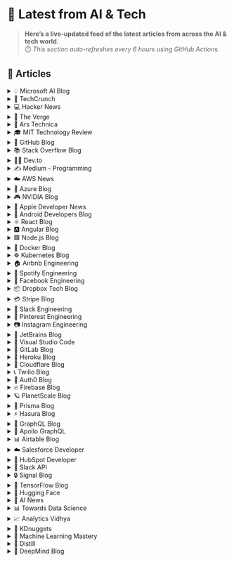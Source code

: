 # 📰 Latest from AI & Tech  

> **Here’s a live-updated feed of the latest articles from across the AI & tech world.**  
> ⏱️ *This section auto-refreshes every 6 hours using GitHub Actions.*

## 📰 Articles
<!-- BLOG-POST-LIST:START -->

<details>
<summary>💡 Microsoft AI Blog</summary>

- [A conversation with Kevin Scott: What’s next in AI](https://blogs.microsoft.com/ai/a-conversation-with-kevin-scott-whats-next-in-ai/) (2022-12-06)
- [From Hot Wheels to handling content: How brands are using Microsoft AI to be more productive and imaginative](https://blogs.microsoft.com/ai/from-hot-wheels-to-handling-content-how-brands-are-using-microsoft-ai-to-be-more-productive-and-imaginative/) (2022-10-12)
- [Microsoft open sources its ‘farm of the future’ toolkit](https://blogs.microsoft.com/ai/microsoft-open-sources-its-farm-of-the-future-toolkit/) (2022-10-06)
- [How data and AI will transform contact centres for financial services](https://cloudblogs.microsoft.com/industry-blog/en-gb/financial-services/2022/07/25/how-data-and-ai-will-transform-contact-centres-for-financial-services/) (2022-07-25)
- [AI-equipped drones study dolphins on the edge of extinction](https://news.microsoft.com/apac/features/ai-drones-dolphins-maui63/) (2022-07-21)

</details>

<details>
<summary>🚀 TechCrunch</summary>

- [Google’s cheaper AI Plus plan is now available in over 40 countries](https://techcrunch.com/2025/09/24/googles-cheaper-ai-plus-plan-is-now-available-in-over-40-countries/) (2025-09-24)
- [South Korea’s ‘Silicon Valley’ struggles to live up to its global ambitions](https://techcrunch.com/2025/09/24/south-koreas-silicon-valley-struggles-to-live-up-to-its-global-ambitions/) (2025-09-24)
- [How Al Gore used AI to track 660M polluters](https://techcrunch.com/2025/09/24/how-al-gore-used-ai-to-track-660m-polluters/) (2025-09-24)
- [OpenAI is building five new Stargate data centers with Oracle and SoftBank](https://techcrunch.com/2025/09/23/openai-is-building-five-new-stargate-data-centers-with-oracle-and-softbank/) (2025-09-23)
- [Building the new backbone of space at TechCrunch Disrupt 2025](https://techcrunch.com/2025/09/23/space-is-open-for-business-with-even-rogers-and-max-haot-at-techcrunch-disrupt-2025/) (2025-09-23)

</details>

<details>
<summary>💻 Hacker News</summary>

- [Huntington's disease treated for first time](https://www.bbc.com/news/articles/cevz13xkxpro) (2025-09-24)
- [My game's server is blocked in Spain whenever there's a football match on](https://old.reddit.com/r/gamedev/comments/1np6kyn/my_games_server_is_blocked_in_spain_whenever/) (2025-09-24)
- [S3 scales to petabytes a second on top of slow HDDs](https://bigdata.2minutestreaming.com/p/how-aws-s3-scales-with-tens-of-millions-of-hard-drives) (2025-09-24)
- [Exploring GrapheneOS secure allocator: Hardened Malloc](https://www.synacktiv.com/en/publications/exploring-grapheneos-secure-allocator-hardened-malloc) (2025-09-24)
- [That Secret Service SIM farm story is bogus](https://cybersect.substack.com/p/that-secret-service-sim-farm-story) (2025-09-24)

</details>

<details>
<summary>📱 The Verge</summary>

- [Trump’s H-1B chaos is Europe&#8217;s opportunity to steal tech talent](https://www.theverge.com/news/784412/trump-h-1b-visa-europe-steal) (2025-09-24)
- [Bluesky seemed to have some trouble today](https://www.theverge.com/news/784442/bluesky-seems-to-be-having-trouble) (2025-09-24)
- [Pocket Casts is showing ads to people who paid for an ad-free app](https://www.theverge.com/news/784429/pocket-casts-ads-lifetime-memberships-complaints) (2025-09-24)
- [Google&#8217;s Android for PC: &#8216;I&#8217;ve seen it, it is incredible&#8217;](https://www.theverge.com/news/784381/qualcomm-ceo-seen-googles-android-pc-merger-incredible) (2025-09-24)
- [Spotify is adding support for third-party DJ apps, again](https://www.theverge.com/news/784347/spotify-reintegrates-algoriddim-djay) (2025-09-24)

</details>

<details>
<summary>🔬 Ars Technica</summary>

- [Pennywise gets an origin story in Welcome to Derry trailer](https://arstechnica.com/culture/2025/09/pennywise-gets-an-origin-story-in-welcome-to-derry-trailer/) (2025-09-23)
- [When “no” means “yes”: Why AI chatbots can’t process Persian social etiquette](https://arstechnica.com/ai/2025/09/when-no-means-yes-why-ai-chatbots-cant-process-persian-social-etiquette/) (2025-09-23)
- [Disney decides it hasn’t angered people enough, announces Disney+ price hikes](https://arstechnica.com/gadgets/2025/09/disney-decides-it-hasnt-angered-people-enough-announces-disney-price-hikes/) (2025-09-23)
- [YouTube will restore channels banned for COVID and election misinformation](https://arstechnica.com/gadgets/2025/09/youtube-will-restore-channels-banned-for-covid-and-election-misinformation/) (2025-09-23)
- [FCC chairman unconvincingly claims he never threatened ABC station licenses](https://arstechnica.com/tech-policy/2025/09/fcc-chairman-unconvincingly-claims-he-never-threatened-abc-station-licenses/) (2025-09-23)

</details>

<details>
<summary>🎓 MIT Technology Review</summary>

- [The Download: accidental AI relationships, and the future of contraception](https://www.technologyreview.com/2025/09/24/1124026/the-download-accidental-ai-relationships-and-future-contraception/) (2025-09-24)
- [Trump is pushing leucovorin as a new treatment for autism. What is it?](https://www.technologyreview.com/2025/09/24/1124029/trump-leucovorin-autism-tylenol/) (2025-09-24)
- [The AI Hype Index: Cracking the chatbot code](https://www.technologyreview.com/2025/09/24/1123999/the-ai-hype-index-cracking-the-chatbot-code/) (2025-09-24)
- [It’s surprisingly easy to stumble into a relationship with an AI chatbot](https://www.technologyreview.com/2025/09/24/1123915/relationship-ai-without-seeking-it/) (2025-09-24)
- [Roundtables: Meet the 2025 Innovator of the Year](https://www.technologyreview.com/2025/09/23/1123986/roundtables-meet-the-2025-innovator-of-the-year/) (2025-09-23)

</details>

<details>
<summary>🐙 GitHub Blog</summary>

- [A step-by-step guide to modernizing Java projects with GitHub Copilot agent mode](https://github.blog/ai-and-ml/github-copilot/a-step-by-step-guide-to-modernizing-java-projects-with-github-copilot-agent-mode/) (2025-09-23)
- [Our plan for a more secure npm supply chain](https://github.blog/security/supply-chain-security/our-plan-for-a-more-secure-npm-supply-chain/) (2025-09-23)
- [Gartner positions GitHub as a Leader in the 2025 Magic Quadrant for AI Code Assistants for the second year in a row](https://github.blog/ai-and-ml/github-copilot/gartner-positions-github-as-a-leader-in-the-2025-magic-quadrant-for-ai-code-assistants-for-the-second-year-in-a-row/) (2025-09-22)
- [What’s next for Git? 20 years in, the community is still pushing forward](https://github.blog/open-source/whats-next-for-git-20-years-in-the-community-is-still-pushing-forward/) (2025-09-22)
- [5 ways to integrate GitHub Copilot coding agent into your workflow](https://github.blog/ai-and-ml/github-copilot/5-ways-to-integrate-github-copilot-coding-agent-into-your-workflow/) (2025-09-18)

</details>

<details>
<summary>📚 Stack Overflow Blog</summary>

- [Democratizing your data access with AI agents](https://stackoverflow.blog/2025/09/23/democratizing-your-data-access-with-ai-agents/) (2025-09-23)
- [Off with your CMS’s head! Composability and security in headless CMS](https://stackoverflow.blog/2025/09/19/off-with-your-cms-s-head-composability-and-security-in-headless-cms/) (2025-09-19)
- [Stack Overflow is helping you learn to code with new resources](https://stackoverflow.blog/2025/09/18/stack-overflow-is-helping-you-learn-to-code-with-new-resources/) (2025-09-18)
- [What an MCP implementation looks like at a CRM company](https://stackoverflow.blog/2025/09/16/what-an-mcp-implementation-looks-like-at-a-crm-company/) (2025-09-16)
- [Planning to Arm mobile devices with chips that handle AI](https://stackoverflow.blog/2025/09/12/planning-to-arm-mobile-devices-with-chips-that-handle-ai/) (2025-09-12)

</details>

<details>
<summary>👨‍💻 Dev.to</summary>

- [Phoenix Cockpit Is Online: Command Your Swarm](https://dev.to/matrixswarm/phoenix-cockpit-is-online-command-your-swarm-1934) (2025-09-24)
- [From Prompt to Production: A Developer's Guide to Deploying LLM Applications](https://dev.to/code_2/from-prompt-to-production-a-developers-guide-to-deploying-llm-applications-3c77) (2025-09-24)
- [⚡9 AI Tools you cannot afford to miss in 2025! 🚀🔥](https://dev.to/composiodev/9-ai-tools-you-cannot-afford-to-miss-in-2025-5878) (2025-09-24)
- [Building a Practical DevSecOps Pipeline: From Basic Security to Enterprise-Style Protection](https://dev.to/eklavvya/building-a-practical-devsecops-pipeline-from-basic-security-to-enterprise-style-protection-2b9k) (2025-09-24)
- [How to Monitor Data Pipelines in Rust Using OpenTelemetry and Shuttle](https://dev.to/shuttle/how-to-monitor-data-pipelines-in-rust-using-opentelemetry-and-shuttle-53en) (2025-09-24)

</details>

<details>
<summary>✍️ Medium - Programming</summary>

- [09363843642شماره خاله تهران شماره خاله اصفهان شماره خاله شیراز شماره خاله اهواز شماره خاله لاهیجان…](https://medium.com/@rwz14368/09363843642%D8%B4%D9%85%D8%A7%D8%B1%D9%87-%D8%AE%D8%A7%D9%84%D9%87-%D8%AA%D9%87%D8%B1%D8%A7%D9%86-%D8%B4%D9%85%D8%A7%D8%B1%D9%87-%D8%AE%D8%A7%D9%84%D9%87-%D8%A7%D8%B5%D9%81%D9%87%D8%A7%D9%86-%D8%B4%D9%85%D8%A7%D8%B1%D9%87-%D8%AE%D8%A7%D9%84%D9%87-%D8%B4%DB%8C%D8%B1%D8%A7%D8%B2-%D8%B4%D9%85%D8%A7%D8%B1%D9%87-%D8%AE%D8%A7%D9%84%D9%87-%D8%A7%D9%87%D9%88%D8%A7%D8%B2-%D8%B4%D9%85%D8%A7%D8%B1%D9%87-%D8%AE%D8%A7%D9%84%D9%87-%D9%84%D8%A7%D9%87%DB%8C%D8%AC%D8%A7%D9%86-8bc33d72a19c?source=rss------programming-5) (2025-09-24)
- [09363843642شماره خاله تهران شماره خاله اصفهان شماره خاله شیراز شماره خاله اهواز شماره خاله لاهیجان…](https://medium.com/@rwz14368/09363843642%D8%B4%D9%85%D8%A7%D8%B1%D9%87-%D8%AE%D8%A7%D9%84%D9%87-%D8%AA%D9%87%D8%B1%D8%A7%D9%86-%D8%B4%D9%85%D8%A7%D8%B1%D9%87-%D8%AE%D8%A7%D9%84%D9%87-%D8%A7%D8%B5%D9%81%D9%87%D8%A7%D9%86-%D8%B4%D9%85%D8%A7%D8%B1%D9%87-%D8%AE%D8%A7%D9%84%D9%87-%D8%B4%DB%8C%D8%B1%D8%A7%D8%B2-%D8%B4%D9%85%D8%A7%D8%B1%D9%87-%D8%AE%D8%A7%D9%84%D9%87-%D8%A7%D9%87%D9%88%D8%A7%D8%B2-%D8%B4%D9%85%D8%A7%D8%B1%D9%87-%D8%AE%D8%A7%D9%84%D9%87-%D9%84%D8%A7%D9%87%DB%8C%D8%AC%D8%A7%D9%86-64c43ba8ae1d?source=rss------programming-5) (2025-09-24)
- [09363843642شماره خاله تهران شماره خاله اصفهان شماره خاله شیراز شماره خاله اهواز شماره خاله لاهیجان…](https://medium.com/@rwz14368/09363843642%D8%B4%D9%85%D8%A7%D8%B1%D9%87-%D8%AE%D8%A7%D9%84%D9%87-%D8%AA%D9%87%D8%B1%D8%A7%D9%86-%D8%B4%D9%85%D8%A7%D8%B1%D9%87-%D8%AE%D8%A7%D9%84%D9%87-%D8%A7%D8%B5%D9%81%D9%87%D8%A7%D9%86-%D8%B4%D9%85%D8%A7%D8%B1%D9%87-%D8%AE%D8%A7%D9%84%D9%87-%D8%B4%DB%8C%D8%B1%D8%A7%D8%B2-%D8%B4%D9%85%D8%A7%D8%B1%D9%87-%D8%AE%D8%A7%D9%84%D9%87-%D8%A7%D9%87%D9%88%D8%A7%D8%B2-%D8%B4%D9%85%D8%A7%D8%B1%D9%87-%D8%AE%D8%A7%D9%84%D9%87-%D9%84%D8%A7%D9%87%DB%8C%D8%AC%D8%A7%D9%86-d9e06c1064fc?source=rss------programming-5) (2025-09-24)
- [Using Win32 API With Rust: A Step-By-Step Guide](https://redfoxsecurity.medium.com/using-win32-api-with-rust-a-step-by-step-guide-151110c0f557?source=rss------programming-5) (2025-09-24)
- [Long Term Memory + RAG + MCP + LangGraph = The Key To Powerful Agentic AI](https://pub.towardsai.net/long-term-memory-rag-mcp-langgraph-the-key-to-powerful-agentic-ai-39e75b7ecd1c?source=rss------programming-5) (2025-09-24)

</details>

<details>
<summary>☁️ AWS News</summary>

- [Accelerate AI agent development with the Nova Act IDE extension](https://aws.amazon.com/blogs/aws/accelerate-ai-agent-development-with-the-nova-act-ide-extension/) (2025-09-23)
- [AWS Weekly Roundup: Amazon Q Developer, AWS Step Functions, AWS Cloud Club Captain deadline, and more (September 22, 2025)](https://aws.amazon.com/blogs/aws/aws-weekly-roundup-amazon-q-developer-aws-step-functions-aws-cloud-club-captain-deadline-and-more-september-22-2025/) (2025-09-22)
- [Qwen models are now available in Amazon Bedrock](https://aws.amazon.com/blogs/aws/qwen-models-are-now-available-in-amazon-bedrock/) (2025-09-18)
- [DeepSeek-V3.1 model now available in Amazon Bedrock](https://aws.amazon.com/blogs/aws/deepseek-v3-1-now-available-in-amazon-bedrock/) (2025-09-18)
- [AWS named as a Leader in 2025 Gartner Magic Quadrant for Cloud-Native Application Platforms and Container Management](https://aws.amazon.com/blogs/aws/aws-named-as-a-leader-in-2025-gartner-magic-quadrant-for-cloud-native-application-platforms-and-container-management/) (2025-09-15)

</details>

<details>
<summary>🔵 Azure Blog</summary>

- [How Azure Cobalt 100 VMs are powering real-world solutions, delivering performance and efficiency results](https://azure.microsoft.com/en-us/blog/how-azure-cobalt-100-vms-are-powering-real-world-solutions-delivering-performance-and-efficiency-results/) (2025-09-23)
- [Accelerate migration and modernization with agentic AI](https://azure.microsoft.com/en-us/blog/accelerate-migration-and-modernization-with-agentic-ai/) (2025-09-23)
- [Inside the world’s most powerful AI datacenter](https://blogs.microsoft.com/blog/2025/09/18/inside-the-worlds-most-powerful-ai-datacenter/) (2025-09-18)
- [Microsoft named a Leader in the 2025 Gartner® Magic Quadrant™ for Global Industrial IoT Platforms ](https://azure.microsoft.com/en-us/blog/microsoft-named-a-leader-in-the-2025-gartner-magic-quadrant-for-global-industrial-iot-platforms/) (2025-09-18)
- [Agent Factory: Creating a blueprint for safe and secure AI agents](https://azure.microsoft.com/en-us/blog/agent-factory-creating-a-blueprint-for-safe-and-secure-ai-agents/) (2025-09-17)

</details>

<details>
<summary>🎮 NVIDIA Blog</summary>

- [At Climate Week NYC, NVIDIA Details AI’s Key Role in the Sustainable Energy Transition](https://blogs.nvidia.com/blog/ai-energy-innovation-climate-research/) (2025-09-23)
- [NVIDIA, OpenAI Announce ‘the Biggest AI Infrastructure Deployment in History’](https://blogs.nvidia.com/blog/openai-nvidia/) (2025-09-22)
- [AI On: How Onboarding Teams of AI Agents Drives Productivity and Revenue for Businesses](https://blogs.nvidia.com/blog/onboarding-teams-ai-agents-productivity-revenue-businesses/) (2025-09-19)
- [The UK’s ‘Goldilocks Moment for AI’: NVIDIA, UK and US Leaders Highlight AI Infrastructure Investments](https://blogs.nvidia.com/blog/uk-ai-ecosystem-celebration/) (2025-09-18)
- [NVIDIA Blackwell: Born for Extreme-Scale AI Inference](https://blogs.nvidia.com/blog/blackwell-ai-inference/) (2025-09-18)

</details>

<details>
<summary>🍎 Apple Developer News</summary>

- [Get ready with the latest beta releases](https://developer.apple.com/news/?id=4uj8znqq) (2025-09-22)
- [App Store submissions now open for the latest OS releases](https://developer.apple.com/news/?id=6lxhtioi) (2025-09-09)
- [Hello Developer: September 2025](https://developer.apple.com/news/?id=6zd7a3al) (2025-09-02)
- [Awe dropping.](https://developer.apple.com/news/?id=p9nukitr) (2025-08-26)
- [Tax and Price Updates for Apps, In-App Purchases, and Subscriptions](https://developer.apple.com/news/?id=yo2104n5) (2025-08-21)

</details>

<details>
<summary>🤖 Android Developers Blog</summary>

- [Introducing the Google Play Games Level Up program](https://android-developers.googleblog.com/2025/09/introducing-google-play-games-level-up.html) (2025-09-23)
- [Elevating media playback : A deep dive into Media3’s PreloadManager - Part 2](https://android-developers.googleblog.com/2025/09/a-deep-dive-into-media3-preloadmanager.html) (2025-09-22)
- [Gratitude's developers released 2X the amount of innovative experiments with the help of Gemini in Android Studio](https://android-developers.googleblog.com/2025/09/gratitudes-developers-released-2x.html) (2025-09-18)
- [#WeArePlay: Meet the people whose personal challenges inspired their apps and games.](https://android-developers.googleblog.com/2025/09/weareplay-meet-people-whose-personal.html) (2025-09-18)
- [Android 16 QPR2 Beta 2 is Here](https://android-developers.googleblog.com/2025/09/android-16-qpr2-beta-2-is-here.html) (2025-09-17)

</details>

<details>
<summary>⚛️ React Blog</summary>

- [React Labs: What We've Been Working On – June 2022](https://reactjs.org/blog/2022/06/15/react-labs-what-we-have-been-working-on-june-2022.html) (2022-06-15)
- [React v18.0](https://reactjs.org/blog/2022/03/29/react-v18.html) (2022-03-29)
- [How to Upgrade to React 18](https://reactjs.org/blog/2022/03/08/react-18-upgrade-guide.html) (2022-03-08)
- [React Conf 2021 Recap](https://reactjs.org/blog/2021/12/17/react-conf-2021-recap.html) (2021-12-17)
- [The Plan for React 18](https://reactjs.org/blog/2021/06/08/the-plan-for-react-18.html) (2021-06-08)

</details>

<details>
<summary>🅰️ Angular Blog</summary>

- [Beyond the Horizon: How Angular is Embracing AI for Next-Gen Apps](https://blog.angular.dev/beyond-the-horizon-how-angular-is-embracing-ai-for-next-gen-apps-7a7ed706e1a3?source=rss----447683c3d9a3---4) (2025-09-16)
- [Angular Summer Update 2025](https://blog.angular.dev/angular-summer-update-2025-1987592a0b42?source=rss----447683c3d9a3---4) (2025-08-29)
- [The Angular Custom Profiling Track is now available](https://blog.angular.dev/the-angular-custom-profiling-track-is-now-available-0f9d8d36218a?source=rss----447683c3d9a3---4) (2025-07-02)
- [Announcing Angular v20](https://blog.angular.dev/announcing-angular-v20-b5c9c06cf301?source=rss----447683c3d9a3---4) (2025-05-28)
- [Build AI-Powered Apps With Genkit and Angular](https://blog.angular.dev/build-ai-powered-apps-with-genkit-and-angular-707db8918c3a?source=rss----447683c3d9a3---4) (2025-03-18)

</details>

<details>
<summary>🟩 Node.js Blog</summary>

- [Node.js v24.8.0 (Current)](https://nodejs.org/en/blog/release/v24.8.0) (2025-09-10)
- [Node.js v20.19.5 (LTS)](https://nodejs.org/en/blog/release/v20.19.5) (2025-09-03)
- [Node.js v22.19.0 (LTS)](https://nodejs.org/en/blog/release/v22.19.0) (2025-08-28)
- [Node.js v24.7.0 (Current)](https://nodejs.org/en/blog/release/v24.7.0) (2025-08-27)
- [Node.js v24.6.0 (Current)](https://nodejs.org/en/blog/release/v24.6.0) (2025-08-14)

</details>

<details>
<summary>🐳 Docker Blog</summary>

- [MCP Horror Stories: The Drive-By Localhost Breach](https://www.docker.com/blog/mpc-horror-stories-cve-2025-49596-local-host-breach/) (2025-09-23)
- [Silent Component Updates & Redesigned Update Experience](https://www.docker.com/blog/docker-desktop-silent-component-updates/) (2025-09-19)
- [Beyond Containers: llama.cpp Now Pulls GGUF Models Directly from Docker Hub](https://www.docker.com/blog/llama-cpp-pulls-gguf-models-from-docker-hub/) (2025-09-19)
- [Build and Distribute AI Agents and Workflows with cagent](https://www.docker.com/blog/cagent-build-and-distribute-ai-agents-and-workflows/) (2025-09-18)
- [Docker and CNCF: Partnering to Power the Future of Open Source](https://www.docker.com/blog/docker-cncf-partnership/) (2025-09-18)

</details>

<details>
<summary>☸️ Kubernetes Blog</summary>

- [Kubernetes v1.34: Pod Level Resources Graduated to Beta](https://kubernetes.io/blog/2025/09/22/kubernetes-v1-34-pod-level-resources/) (2025-09-22)
- [Kubernetes v1.34: Recovery From Volume Expansion Failure (GA)](https://kubernetes.io/blog/2025/09/19/kubernetes-v1-34-recover-expansion-failure/) (2025-09-19)
- [Kubernetes v1.34: DRA Consumable Capacity](https://kubernetes.io/blog/2025/09/18/kubernetes-v1-34-dra-consumable-capacity/) (2025-09-18)
- [Kubernetes v1.34: Pods Report DRA Resource Health](https://kubernetes.io/blog/2025/09/17/kubernetes-v1-34-pods-report-dra-resource-health/) (2025-09-17)
- [Kubernetes v1.34: Moving Volume Group Snapshots to v1beta2](https://kubernetes.io/blog/2025/09/16/kubernetes-v1-34-volume-group-snapshot-beta-2/) (2025-09-16)

</details>

<details>
<summary>🏠 Airbnb Engineering</summary>

- [Viaduct, Five Years On: Modernizing the Data-Oriented Service Mesh](https://medium.com/airbnb-engineering/viaduct-five-years-on-modernizing-the-data-oriented-service-mesh-e66397c9e9a9?source=rss----53c7c27702d5---4) (2025-09-17)
- [Taming Service-Oriented Architecture Using A Data-Oriented Service Mesh](https://medium.com/airbnb-engineering/taming-service-oriented-architecture-using-a-data-oriented-service-mesh-da771a841344?source=rss----53c7c27702d5---4) (2025-09-16)
- [Migrating Airbnb’s JVM Monorepo to Bazel](https://medium.com/airbnb-engineering/migrating-airbnbs-jvm-monorepo-to-bazel-33f90eda51ec?source=rss----53c7c27702d5---4) (2025-08-13)
- [Seamless Istio Upgrades at Scale](https://medium.com/airbnb-engineering/seamless-istio-upgrades-at-scale-bcb0e49c5cf8?source=rss----53c7c27702d5---4) (2025-08-07)
- [Achieving High Availability with distributed database on Kubernetes at Airbnb](https://medium.com/airbnb-engineering/achieving-high-availability-with-distributed-database-on-kubernetes-at-airbnb-58cc2e9856f4?source=rss----53c7c27702d5---4) (2025-07-28)

</details>

<details>
<summary>🎵 Spotify Engineering</summary>

- [Beyond Winning: Spotify’s Experiments with Learning Framework](https://engineering.atspotify.com/2025/9/spotifys-experiments-with-learning-framework/) (2025-09-23)
- [Incident Report: Spotify Outage on April 16, 2025](https://engineering.atspotify.com/2025/5/incident-report-spotify-outage-on-april-16-2025/) (2025-05-09)
- [Celebrating Five Years of Backstage: From Open Source Project to Enterprise Business](https://engineering.atspotify.com/2025/4/celebrating-five-years-of-backstage/) (2025-04-23)
- [A Behind-the-Scenes Look at How We Release the Spotify App (Part 1)](https://engineering.atspotify.com/2025/4/how-we-release-the-spotify-app-part-1/) (2025-04-17)
- [An Insider’s Tips for Taking the Certified Backstage Associate (CBA) Exam](https://engineering.atspotify.com/2025/3/certified-backstage-associate-exam-tips/) (2025-03-25)

</details>

<details>
<summary>👥 Facebook Engineering</summary>

- [Video Streaming With the AV1 Video Codec in Mobile Devices](https://engineering.fb.com/2025/09/24/video-engineering/video-streaming-with-av1-video-codec-mobile-devices-meta-white-paper/) (2025-09-24)
- [Read Meta’s 2025 Sustainability Report](https://sustainability.atmeta.com/2025-sustainability-report/) (2025-09-12)
- [A New Ranking Framework for Better Notification Quality on Instagram](https://engineering.fb.com/2025/09/02/ml-applications/a-new-ranking-framework-for-better-notification-quality-on-instagram/) (2025-09-02)
- [Enabling Kotlin incremental compilation on Buck2](https://engineering.fb.com/2025/08/26/open-source/enabling-kotlin-incremental-compilation-on-buck2/) (2025-08-26)
- [Creating AI agent solutions for warehouse data access and security](https://engineering.fb.com/2025/08/13/data-infrastructure/agentic-solution-for-warehouse-data-access/) (2025-08-13)

</details>

<details>
<summary>📦 Dropbox Tech Blog</summary>

- [Hack Week 2025: How these engineers liquid-cooled a GPU server](https://dropbox.tech/culture/hack-week-2025-liquid-cooling-gpu-server) (2025-08-27)
- [Driving AI adoption at Dropbox: a conversation with CTO Ali Dasdan](https://dropbox.tech/culture/ai-adoption-productivity-dropbox-cto-ali-dasdan) (2025-08-19)
- [Making file encryption fast and secure for teams with advanced key management](https://dropbox.tech/security/file-encryption-teams-advanced-key-management) (2025-07-10)
- [Seventh-generation server hardware at Dropbox: our most efficient and capable architecture yet](https://dropbox.tech/infrastructure/seventh-generation-server-hardware) (2025-07-02)
- [How we brought multimedia search to Dropbox Dash](https://dropbox.tech/infrastructure/multimedia-search-dropbox-dash-evolution) (2025-05-29)

</details>

<details>
<summary>💳 Stripe Blog</summary>

- [How we built it: Real-time analytics for Stripe Billing](https://stripe.com/blog/how-we-built-it-real-time-analytics-for-stripe-billing) (2025-09-16)
- [A framework for pricing AI products](https://stripe.com/blog/a-framework-for-pricing-ai-products) (2025-09-11)
- [Introducing Tempo, the payments-first blockchain](https://tempo.xyz/launch-announcement) (2025-09-04)
- [The conversion paradox: 3DS trends in regulated markets](https://stripe.com/blog/3ds-trends-in-regulated-markets) (2025-08-26)
- [The top industries and business models using AI for fraud prevention](https://stripe.com/blog/top-industries-and-business-models-using-ai-for-fraud-prevention) (2025-08-12)

</details>

<details>
<summary>💬 Slack Engineering</summary>

- [Building Slack’s Anomaly Event Response](https://slack.engineering/building-slacks-anomaly-event-response/) (2025-09-04)
- [Optimizing Our E2E Pipeline](https://slack.engineering/speedup-e2e-testing/) (2025-04-14)
- [How we built enterprise search to be secure and private](https://slack.engineering/how-we-built-enterprise-search-to-be-secure-and-private/) (2025-03-07)
- [Automated Accessibility Testing at Slack](https://slack.engineering/automated-accessibility-testing-at-slack/) (2025-01-07)
- [Migration Automation: Easing the Jenkins → GHA shift with help from AI](https://slack.engineering/migration-automation-easing-the-jenkins-%e2%86%92-gha-shift-with-help-from-ai/) (2024-12-16)

</details>

<details>
<summary>📌 Pinterest Engineering</summary>

- [Next Gen Data Processing at Massive Scale At Pinterest With Moka (Part 2 of 2)](https://medium.com/pinterest-engineering/next-gen-data-processing-at-massive-scale-at-pinterest-with-moka-part-2-of-2-d0210ded34e0?source=rss-ef81ef829bcb------2) (2025-09-10)
- [Developer Experience at Pinterest: The Journey to PinConsole](https://medium.com/pinterest-engineering/developer-experience-at-pinterest-the-journey-to-pinconsole-b34ac9e3bdd9?source=rss-ef81ef829bcb------2) (2025-08-22)
- [Debugging the One-in-a-Million Failure: Migrating Pinterest’s Search Infrastructure to Kubernetes](https://medium.com/pinterest-engineering/debugging-the-one-in-a-million-failure-migrating-pinterests-search-infrastructure-to-kubernetes-bef9af9dabf4?source=rss-ef81ef829bcb------2) (2025-07-16)
- [Next Gen Data Processing at Massive Scale At Pinterest With Moka (Part 1 of 2)](https://medium.com/pinterest-engineering/next-gen-data-processing-at-massive-scale-at-pinterest-with-moka-part-1-of-2-39a36d5e82c4?source=rss-ef81ef829bcb------2) (2025-07-11)
- [Scaling Pinterest ML Infrastructure with Ray: From Training to End-to-End ML Pipelines](https://medium.com/pinterest-engineering/scaling-pinterest-ml-infrastructure-with-ray-from-training-to-end-to-end-ml-pipelines-4038b9e837a0?source=rss-ef81ef829bcb------2) (2025-06-24)

</details>

<details>
<summary>📷 Instagram Engineering</summary>

- [The Instagram Engineering Blog has a new location](https://instagram-engineering.com/the-instagram-engineering-blog-has-a-new-location-85de9ab8d90f?source=rss----37dc2a3034f2---4) (2022-07-12)
- [Five things I learned about working on content quality at Instagram](https://instagram-engineering.com/five-things-i-learned-about-working-on-content-quality-at-instagram-5031b1342bea?source=rss----37dc2a3034f2---4) (2020-01-25)
- [Instagram Data Saver Mode](https://instagram-engineering.com/instagram-data-saver-mode-ffb01fd5a6bd?source=rss----37dc2a3034f2---4) (2019-12-13)
- [Powered by AI: Instagram’s Explore recommender system](https://instagram-engineering.com/powered-by-ai-instagrams-explore-recommender-system-7ca901d2a882?source=rss----37dc2a3034f2---4) (2019-11-26)
- [10 Questions with Shupin Mao, Well-being tech lead](https://instagram-engineering.com/10-questions-with-shupin-mao-well-being-tech-lead-3b19f19b168d?source=rss----37dc2a3034f2---4) (2019-11-08)

</details>

<details>
<summary>💎 JetBrains Blog</summary>

- [The Kotlin AI Stack: Build AI Agents With Koog, Code Smarter With Junie, and More](https://blog.jetbrains.com/kotlin/2025/09/the-kotlin-ai-stack-build-ai-agents-with-koog-code-smarter-with-junie-and-more/) (2025-09-24)
- [The Ktor roadmap and previews](https://blog.jetbrains.com/kotlin/2025/09/ktor-roadmap-2025/) (2025-09-23)
- [From AI-Generated to Production-Ready Code: WebStorm Refactorings for the Modern Workflow](https://blog.jetbrains.com/webstorm/2025/09/from-ai-generated-to-production-ready-code-webstorm-refactorings-for-the-modern-workflow/) (2025-09-23)
- [Supercharging Unit Test Generation with in-IDE TestSpark](https://blog.jetbrains.com/research/2025/09/testspark-unit-test-generation/) (2025-09-23)
- [Islands Theme: The New Look Coming to JetBrains IDEs](https://blog.jetbrains.com/platform/2025/09/islands-theme-the-new-look-coming-to-jetbrains-ides/) (2025-09-22)

</details>

<details>
<summary>📝 Visual Studio Code</summary>

- [Introducing auto model selection (preview)](https://code.visualstudio.com/blogs/2025/09/15/autoModelSelection) (2025-09-15)
- [August 2025 (version 1.104)](https://code.visualstudio.com/updates/v1_104) (2025-09-11)
- [VS Code Dev Days – Join an event near you to learn about AI-assisted development](https://code.visualstudio.com/blogs/2025/08/27/vscode-dev-days) (2025-08-26)
- [July 2025 (version 1.103)](https://code.visualstudio.com/updates/v1_103) (2025-08-07)
- [Command GitHub's Coding Agent from VS Code](https://code.visualstudio.com/blogs/2025/07/17/copilot-coding-agent) (2025-07-17)

</details>

<details>
<summary>🦊 GitLab Blog</summary>

- [GitLab 18.4: AI-native development with automation and insight](https://about.gitlab.com/blog/gitlab-18-4-ai-native-development-with-automation-and-insight/) (2025-09-23)
- [A comprehensive guide to GitLab DAST](https://about.gitlab.com/blog/comprehensive-guide-to-gitlab-dast/) (2025-09-17)
- [GitLab named a Leader in the 2025 Gartner Magic Quadrant for AI Code Assistants](https://about.gitlab.com/blog/gitlab-named-a-leader-in-the-2025-gartner-magic-quadrant-for-ai-code-assistants/) (2025-09-17)
- [How GitLab Duo Agent Platform transforms DataOps](https://about.gitlab.com/blog/how-gitlab-duo-agent-platform-transforms-dataops/) (2025-09-16)
- [GitLab and Accenture announce Global Reseller Agreement](https://about.gitlab.com/blog/gitlab-and-accenture-announce-global-reseller-agreement/) (2025-09-15)

</details>

<details>
<summary>💜 Heroku Blog</summary>

- [Heroku AI Studio is Your Workspace for Smarter, Faster AI Apps](https://www.heroku.com/blog/heroku-ai-studio-workspace-for-smarter-faster-ai-apps/) (2025-09-17)
- [Securing Salesforce Integrations with Heroku AppLink](https://www.heroku.com/blog/securing-salesforce-integrations-with-heroku-applink/) (2025-09-10)
- [Triage and Fix with Confidence: heroku run and OTel on Heroku Fir](https://www.heroku.com/blog/heroku-run-and-otel-on-heroku-fir/) (2025-09-08)
- [Corrective Action Update for the Heroku June 10th Outage](https://www.heroku.com/blog/corrective-action-update-june-10-outage/) (2025-09-05)
- [Discover How Heroku’s AI PaaS Delivers Real-World Results at Dreamforce](https://www.heroku.com/blog/heroku-ai-paas-dreamforce-2025/) (2025-09-04)

</details>

<details>
<summary>🔶 Cloudflare Blog</summary>

- [Building unique, per-customer defenses against advanced bot threats in the AI era](https://blog.cloudflare.com/per-customer-bot-defenses/) (2025-09-23)
- [Deploy your own AI vibe coding platform — in one click! ](https://blog.cloudflare.com/deploy-your-own-ai-vibe-coding-platform/) (2025-09-23)
- [Cloudflare Confidence Scorecards - making AI safer for the Internet](https://blog.cloudflare.com/cloudflare-confidence-scorecards-making-ai-safer-for-the-internet/) (2025-09-23)
- [Why Cloudflare, Netlify, and Webflow are collaborating to support Open Source tools like Astro and TanStack](https://blog.cloudflare.com/cloudflare-astro-tanstack/) (2025-09-23)
- [Launching the x402 Foundation with Coinbase, and support for x402 transactions](https://blog.cloudflare.com/x402/) (2025-09-23)

</details>

<details>
<summary>📞 Twilio Blog</summary>

- [
Self-service in the age of AI: Virtual agents that actually resolve
](
https://www.twilio.com/en-us/blog/insights/ai/self-service-ai-virtual-agents
) (2025-09-22)
- [
Breaking the Monolith: How We Used the Strangler Fig Pattern to Transform Segment’s Notification Architecture
](
https://www.twilio.com/en-us/blog/developers/transform-segment-notification-architecture-orchestration
) (2025-09-22)
- [
Use ConversationRelay with the Open Source Agent Builder Flowise: A Multi-Agent Example with Voice
](
https://www.twilio.com/en-us/blog/developers/tutorials/product/conversationrelay-agent-builder-flowise-voice-messaging
) (2025-09-22)
- [
Holiday Email Marketing Best Practices for 2025 (and Beyond)
](
https://www.twilio.com/en-us/blog/insights/planning-ahead-for-your-holiday-email-sending
) (2025-09-19)
- [
Big Changes Are Coming to the Gmail Inbox
](
https://www.twilio.com/en-us/blog/insights/gmail-inbox-changes
) (2025-09-18)

</details>

<details>
<summary>🔐 Auth0 Blog</summary>

- [Shopify + Auth0: A New Era for Retail Customer Identity](https://auth0.com/blog/shopify-auth0-a-new-era-for-retail-customer-identity/) (2025-09-23)
- [Introducing Transaction Metadata for Auth0 Actions](https://auth0.com/blog/introducing-transaction-metadata-for-auth0-actions/) (2025-09-22)
- [Oktane Online 2025: The AI Security Event You Can’t Miss](https://auth0.com/blog/oktane-online-2025-the-ai-security-event-you-cant-miss/) (2025-09-18)
- [Implementing DPoP with Auth0](https://auth0.com/blog/implementing-dpop-with-auth0/) (2025-09-18)
- [Is Your Product Hitting Its Limits? A Guide to Upgrading Your Auth0 Plan](https://auth0.com/blog/is-your-product-hitting-its-limits-how-to-know-when-to-upgrade-your-auth0-plan/) (2025-09-17)

</details>

<details>
<summary>🔥 Firebase Blog</summary>

- [#FirebaserFriday: Frank van Puffelen](http://firebase.googleblog.com/2022/02/meet-firebaser-Puf.html) (2022-03-18)
- [How Firebase Performance Monitoring optimized app startup time](http://firebase.googleblog.com/2022/03/how-Firebase-Performance-Monitoring-optimized-app-startup-time.html) (2022-03-09)
- [Using Machine Learning to optimize mobile game experiences](http://firebase.googleblog.com/2022/02/custom-ondevice-machine-learning.html) (2022-02-15)
- [Accept Payments with Cloud Firestore and Google Pay](http://firebase.googleblog.com/2022/02/accept-payments-with-Cloud-Firestore-and-Google-Pay.html) (2022-02-11)
- [Everything you need to know about Remote Config’s latest personalization feature](http://firebase.googleblog.com/2022/01/remote-config-personalization-overview.html) (2022-01-26)

</details>

<details>
<summary>🪐 PlanetScale Blog</summary>

- [PlanetScale for Postgres is now GA](https://planetscale.com/blog/planetscale-for-postgres-is-generally-available) (2025-09-22)
- [Postgres High Availability with CDC](https://planetscale.com/blog/postgres-ha-with-cdc) (2025-09-12)
- [Announcing Neki](https://planetscale.com/blog/announcing-neki) (2025-08-11)
- [Caching](https://planetscale.com/blog/caching) (2025-07-08)
- [The principles of extreme fault tolerance](https://planetscale.com/blog/the-principles-of-extreme-fault-tolerance) (2025-07-03)

</details>

<details>
<summary>🔷 Prisma Blog</summary>

- [Key takeaways from the Discover Data DX virtual event](https://www.prisma.io/blog/datadx-event-recap-z5Pcp6HzBz5m) (2023-12-13)
- [Prisma Accelerate now in General Availability](https://www.prisma.io/blog/accelerate-ga-release-I9cQM6bSf2g6) (2023-10-26)
- [Support for Serverless Database Drivers in Prisma ORM Is Now in Preview](https://www.prisma.io/blog/serverless-database-drivers-KML1ehXORxZV) (2023-10-06)
- [Launching the Data DX Manifesto: Shaping a new paradigm in data-driven development](https://www.prisma.io/blog/datadx-manifesto-ikgyqj170k8h) (2023-10-05)
- [SQLite on the Edge: Prisma Support for Turso is in Early Access](https://www.prisma.io/blog/prisma-turso-ea-support-rXGd_Tmy3UXX) (2023-09-28)

</details>

<details>
<summary>⚡ Hasura Blog</summary>

- [Data access layer: Unlocking the full potential of financial data](https://hasura.io/blog/data-access-layer-unlocking-the-full-potential-of-financial-data/) (2025-03-24)
- [Time-traveling through your data architecture: Using data agents to understand change](https://hasura.io/blog/time-traveling-through-your-data-architecture-using-data-agents-to-understand-change/) (2025-03-19)
- [Data products, data contracts: A new model for data management in financial services](https://hasura.io/blog/data-products-data-contracts-a-new-model-for-data-management-in-financial-services/) (2025-03-18)
- [How PromptQL achieves 100% accuracy for AI on enterprise data](https://hasura.io/blog/how-promptql-achieves-100-accuracy-for-ai-on-enterprise-data/) (2025-03-11)
- [Hasura: Powerful access control on MongoDB data](https://hasura.io/blog/hasura-powerful-access-control-on-mongodb-data/) (2025-03-05)

</details>

<details>
<summary>🔗 GraphQL Blog</summary>

- [Introducing the New GraphQL.org: A Decade of Evolution, Redesigned](https://graphql.org/blog/2025-09-08-announcing-graphqldotorg) (2025-09-08)
- [Announcing the September 2025 Edition of the GraphQL Specification](https://graphql.org/blog/2025-09-08-september-edition) (2025-09-08)
- [GraphQL: Supercharging AI](https://graphql.org/blog/2025-07-03-graphql-supercharging-ai) (2025-07-03)
- [📣 May 2025 GraphQL Foundation Board Meeting Recap](https://graphql.org/blog/2025-06-27-governing-board-recap) (2025-06-27)
- [GraphQL.js Docs Updates, April - May 2025](https://graphql.org/blog/2025-06-26-docs-updates) (2025-06-26)

</details>

<details>
<summary>🚀 Apollo GraphQL</summary>

- [Smart Schema Discovery: How Apollo MCP Server Maximizes AI Context Efficiency](https://www.apollographql.com/blog/smart-schema-discovery-how-apollo-mcp-server-maximizes-ai-context-efficiency) (2025-09-17)
- [Apollo Client 4.0: A Leaner and Cleaner GraphQL Client with No Compromises](https://www.apollographql.com/blog/announcing-apollo-client-4-0) (2025-09-03)
- [How Indeed’s Bold Bet on Parallel API Platforms Paid Off](https://www.apollographql.com/blog/how-indeeds-bold-bet-on-parallel-api-platforms-paid-off) (2025-09-02)
- [MCP Server Builder Drop: July Highlights from San Francisco and New York](https://www.apollographql.com/blog/mcp-server-builder-drop-july-highlights-from-san-francisco-and-new-york) (2025-08-12)
- [Introducing Authorization for Apollo MCP Server: Secure AI Access to Your GraphQL APIs](https://www.apollographql.com/blog/introducing-authorization-for-apollo-mcp-server) (2025-08-08)

</details>

<details>
<summary>📊 Airtable Blog</summary>

- [Automate 5X more work at the same cost with Airtable AI](https://blog.airtable.com/airtable-ai-price-change/) (2025-05-14)
- [Airtable is now available in AWS Marketplace](https://blog.airtable.com/airtable-available-in-aws-marketplace/) (2024-11-12)
- [It’s time to change the way we build digital products. Introducing, ProductCentral.](https://blog.airtable.com/change-way-build-digital-products/) (2024-10-15)
- [New capabilities to unlock agility at scale](https://blog.airtable.com/launching-new-capabilities-for-the-enterprise/) (2024-09-26)
- [Product in the age of AI: Three bold predictions for the future of product management](https://blog.airtable.com/future-of-product-management/) (2024-09-05)

</details>

<details>
<summary>☁️ Salesforce Developer</summary>

- [Take a Deep Dive into Metadata API Deployments](https://developer.salesforce.com/blogs/2025/09/take-a-deep-dive-into-metadata-api-deployments.html) (2025-09-23)
- [Build a Cited Web Search Agent with Agentforce](https://developer.salesforce.com/blogs/2025/09/build-a-cited-web-search-agent-with-agentforce.html) (2025-09-18)
- [The Developer’s Guide to Dreamforce 2025](https://developer.salesforce.com/blogs/2025/09/developers-guide-dreamforce-2025.html) (2025-09-17)
- [Integrate Data Cloud’s Document AI with Agentforce](https://developer.salesforce.com/blogs/2025/09/integrate-data-clouds-document-ai-with-agentforce.html) (2025-09-11)
- [AuraEnabled Apex Methods Are Now Available as Agent Actions](https://developer.salesforce.com/blogs/2025/09/auraenabled-apex-methods-are-now-available-as-agent-actions.html) (2025-09-09)

</details>

<details>
<summary>🧡 HubSpot Developer</summary>

- [From Legacy Apps to Platform Speed: Building with the New Developer Platform](https://developers.hubspot.com/blog/from-legacy-apps-to-platform-speed-building-with-developer-platform) (2025-09-23)
- [Navigating the Reimagined Marketplace for App Developers](https://developers.hubspot.com/blog/reimagined-marketplace-for-app-developers) (2025-09-03)
- [Fall Spotlight 2025: A Look at Tools for Developers](https://developers.hubspot.com/blog/a-look-at-tools-for-developers) (2025-09-02)
- [Build Faster, Deliver Smarter: Introducing the HubSpot Developer Platform](https://developers.hubspot.com/blog/introducing-hubspot-developer-platform) (2025-09-02)
- [A Developer's Guide to Building on the HubSpot Marketplace: The Swarm's Journey](https://developers.hubspot.com/blog/a-developers-guide-to-building-on-the-hubspot-marketplace-the-swarms-journey) (2025-08-29)

</details>

<details>
<summary>💬 Slack API</summary>

- [How to Create a Mind Map: Examples, Benefits, and Uses](https://slack.com/blog/collaboration/how-to-create-a-mind-map-examples-benefits-and-uses) (2025-09-19)
- [Capacity Planning 101: Balance Workloads and Boost Team Productivity](https://slack.com/blog/productivity/capacity-planning-101-balance-workloads-and-boost-team-productivity) (2025-09-19)
- [Standard Operating Procedure Templates: What They Are and How to Use Them Effectively](https://slack.com/blog/productivity/standard-operating-procedure-templates-why-theyre-important-and-how-to-create-one) (2025-09-12)
- [Streamline Note-Taking with Board Meeting Minutes Templates](https://slack.com/blog/productivity/better-board-meeting-minutes) (2025-09-12)
- [A Research-Backed Sales Playbook for Connecting Slack and Salesforce](https://slack.com/blog/productivity/connecting-slack-salesforce-sales-playbook) (2025-09-11)

</details>

<details>
<summary>🔒 Signal Blog</summary>

- [Introducing Signal Secure Backups](https://signal.org/blog/introducing-secure-backups/) (2025-09-08)
- [By Default, Signal Doesn't Recall](https://signal.org/blog/signal-doesnt-recall/) (2025-05-21)
- [A Synchronized Start for Linked Devices](https://signal.org/blog/a-synchronized-start-for-linked-devices/) (2025-01-27)
- [Improving Private Signal Calls: Call Links & More](https://signal.org/blog/call-links/) (2024-11-11)
- [Proxy Please: Help People Connect to Signal](https://signal.org/blog/proxy-please/) (2024-08-09)

</details>

<details>
<summary>🧠 TensorFlow Blog</summary>

- [What's new in TensorFlow 2.20](https://blog.tensorflow.org/2025/08/whats-new-in-tensorflow-2-20.html) (2025-08-19)
- [What's new in TensorFlow 2.19](https://blog.tensorflow.org/2025/03/whats-new-in-tensorflow-2-19.html) (2025-03-13)
- [Introducing Wake Vision: A High-Quality, Large-Scale Dataset for TinyML Computer Vision Applications](https://blog.tensorflow.org/2024/12/introducing-wake-vision-new-dataset-for-person-detection-in-tinyml.html) (2024-12-05)
- [MLSysBook.AI: Principles and Practices of Machine Learning Systems Engineering](https://blog.tensorflow.org/2024/11/mlsysbookai-principles-and-practices-of-machine-learning-systems-engineering.html) (2024-11-19)
- [What's new in TensorFlow 2.18](https://blog.tensorflow.org/2024/10/whats-new-in-tensorflow-218.html) (2024-10-28)

</details>

<details>
<summary>🤗 Hugging Face</summary>

- [Smol2Operator: Post-Training GUI Agents for Computer Use](https://huggingface.co/blog/smol2operator) (2025-09-23)
- [Gaia2 and ARE: Empowering the community to study agents](https://huggingface.co/blog/gaia2) (2025-09-22)
- [Scaleway on Hugging Face Inference Providers 🔥](https://huggingface.co/blog/inference-providers-scaleway) (2025-09-19)
- [Democratizing AI Safety with RiskRubric.ai](https://huggingface.co/blog/riskrubric) (2025-09-18)
- [Public AI on Hugging Face Inference Providers 🔥](https://huggingface.co/blog/inference-providers-publicai) (2025-09-17)

</details>

<details>
<summary>🤖 AI News</summary>

- [OpenAI and Nvidia plan $100B chip deal for AI future](https://www.artificialintelligence-news.com/news/openai-and-nvidia-plan-100-b-chip-deal-for-ai-future/) (2025-09-24)
- [Governing the age of agentic AI: Balancing autonomy and accountability  ](https://www.artificialintelligence-news.com/news/governing-the-age-of-agentic-ai-balancing-autonomy-and-accountability/) (2025-09-24)
- [Martin Frederik, Snowflake: Data quality is key to AI-driven growth](https://www.artificialintelligence-news.com/news/martin-frederik-snowflake-data-quality-key-ai-driven-growth/) (2025-09-23)
- [Public trust deficit is a major hurdle for AI growth](https://www.artificialintelligence-news.com/news/public-trust-deficit-major-hurdle-for-ai-growth/) (2025-09-22)
- [How BMC can be the ‘orchestrator of orchestrators’ for enterprise agentic AI](https://www.artificialintelligence-news.com/news/how-bmc-can-be-the-orchestrator-of-orchestrators-for-enterprise-agentic-ai/) (2025-09-22)

</details>

<details>
<summary>📊 Towards Data Science</summary>

- [Introducing the AI-3P Assessment Framework: Score AI Projects Before Committing Resources](https://towardsdatascience.com/the-ai-3p-assessment-framework/) (2025-09-24)
- [Generating Consistent Imagery with Gemini](https://towardsdatascience.com/generating-consistent-imagery-with-gemini/) (2025-09-23)
- [The Art of Asking Good Questions](https://towardsdatascience.com/the-art-of-asking-good-questions/) (2025-09-23)
- [Generative AI Myths, Busted: An Engineers’s Quick Guide](https://towardsdatascience.com/gen-ai-myths-busted-a-engineerss-quick-guide/) (2025-09-23)
- [Why Are Marketers Turning To Quasi Geo-Lift Experiments? (And How to Plan Them)](https://towardsdatascience.com/why-are-marketers-turning-to-quasi-geo-lift-experiments-and-how-to-plan-them/) (2025-09-23)

</details>

<details>
<summary>📈 Analytics Vidhya</summary>

- [Is Qwen-Image-Edit-2509 Better than Nano Banana?](https://www.analyticsvidhya.com/blog/2025/09/qwen-image-edit-2509/) (2025-09-23)
- [I Tried Deepseek-V3.1-Terminus and This is How it Went..](https://www.analyticsvidhya.com/blog/2025/09/deepseek-v3-1-terminus/) (2025-09-23)
- [Qwen3-Omni Review: Multimodal Powerhouse or Overhyped Promise?](https://www.analyticsvidhya.com/blog/2025/09/qwen3-omni/) (2025-09-23)
- [I Tried The New Ray3 AI Video Maker by Luma Labs and I Found it…](https://www.analyticsvidhya.com/blog/2025/09/ray3-ai-video-maker/) (2025-09-22)
- [6 Nano Banana Projects to Try Out Today](https://www.analyticsvidhya.com/blog/2025/09/nano-banana-projects/) (2025-09-22)

</details>

<details>
<summary>💎 KDnuggets</summary>

- [5 Cutting-Edge Natural Language Processing Trends Shaping 2026](https://www.kdnuggets.com/5-cutting-edge-natural-language-processing-trends-shaping-2026) (2025-09-24)
- [7 Python Libraries Every Analytics Engineer Should Know](https://www.kdnuggets.com/7-python-libraries-every-analytics-engineer-should-know) (2025-09-23)
- [10 Newsletters for Busy Data Scientists](https://www.kdnuggets.com/10-newsletters-for-busy-data-scientists) (2025-09-23)
- [How To Use Synthetic Data To Build a Portfolio Project](https://www.kdnuggets.com/how-to-use-synthetic-data-to-build-a-portfolio-project) (2025-09-22)
- [Beginner’s Guide to VibeVoice](https://www.kdnuggets.com/beginners-guide-to-vibevoice) (2025-09-22)

</details>

<details>
<summary>🎯 Machine Learning Mastery</summary>

- [Bagging vs Boosting vs Stacking: Which Ensemble Method Wins in 2025?](https://machinelearningmastery.com/bagging-vs-boosting-vs-stacking-which-ensemble-method-wins-in-2025/) (2025-09-23)
- [10 Machine Learning Newsletters to Stay Informed](https://machinelearningmastery.com/10-machine-learning-newsletters-to-stay-informed/) (2025-09-22)
- [A Hands-On Introduction to cuML for GPU-Accelerated Machine Learning Workflows](https://machinelearningmastery.com/a-hands-on-introduction-to-cuml-for-gpu-accelerated-machine-learning-workflows/) (2025-09-18)
- [A Hands-On Introduction to cuDF for GPU-Accelerated Data Workflows](https://machinelearningmastery.com/a-hands-on-introduction-to-cudf-for-gpu-accelerated-data-workflows/) (2025-09-18)
- [Feature Scaling in Practice: What Works and What Doesn’t](https://machinelearningmastery.com/feature-scaling-in-practice-what-works-and-what-doesnt/) (2025-09-17)

</details>

<details>
<summary>🔬 Distill</summary>

- [Understanding Convolutions on Graphs](https://distill.pub/2021/understanding-gnns) (2021-09-02)
- [A Gentle Introduction to Graph Neural Networks](https://distill.pub/2021/gnn-intro) (2021-09-02)
- [Distill Hiatus](https://distill.pub/2021/distill-hiatus) (2021-07-02)
- [Adversarial Reprogramming of Neural Cellular Automata](https://distill.pub/selforg/2021/adversarial) (2021-05-06)
- [Weight Banding](https://distill.pub/2020/circuits/weight-banding) (2021-04-08)

</details>

<details>
<summary>🧠 DeepMind Blog</summary>

- [Strengthening our Frontier Safety Framework](https://deepmind.google/discover/blog/strengthening-our-frontier-safety-framework/) (2025-09-22)
- [Discovering new solutions to century-old problems in fluid dynamics](https://deepmind.google/discover/blog/discovering-new-solutions-to-century-old-problems-in-fluid-dynamics/) (2025-09-18)
- [Gemini achieves gold-level performance at the International Collegiate Programming Contest World Finals](https://deepmind.google/discover/blog/gemini-achieves-gold-level-performance-at-the-international-collegiate-programming-contest-world-finals/) (2025-09-17)
- [Using AI to perceive the universe in greater depth](https://deepmind.google/discover/blog/using-ai-to-perceive-the-universe-in-greater-depth/) (2025-09-04)
- [Image editing in Gemini just got a major upgrade](https://deepmind.google/discover/blog/image-editing-in-gemini-just-got-a-major-upgrade/) (2025-08-26)

</details>
<!-- BLOG-POST-LIST:END -->
